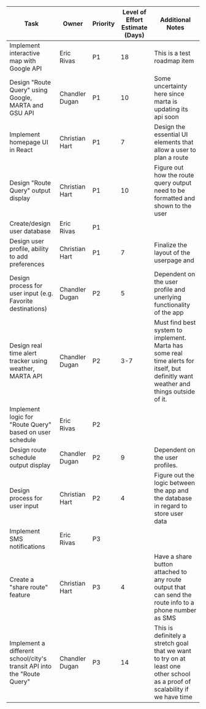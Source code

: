 | Task                                                                   | Owner          | Priority | Level of Effort Estimate (Days) | Additional Notes                                                                                                             |
| ---------------------------------------------------------------------- | -------------- | -------- | ------------------------------- | ---------------------------------------------------------------------------------------------------------------------------- |
| Implement interactive map with Google API                              | Eric Rivas     | P1       | 18                              | This is a test roadmap item                                                                                                  |
| Design "Route Query" using Google, MARTA and GSU API                   | Chandler Dugan | P1       | 10                              | Some uncertainty here since marta is updating its api soon                                                                   |
| Implement homepage UI in React                                         | Christian Hart | P1       | 7                               | Design the essential UI elements that allow a user to plan a route                                                           |
| Design "Route Query" output display                                    | Christian Hart | P1       | 10                              | Figure out how the route query output need to be formatted and shown to the user                                             |
| Create/design user database                                            | Eric Rivas     | P1       |                                 |                                                                                                                              |
| Design user profile, ability to add preferences                        | Christian Hart | P1       | 7                               | Finalize the layout of the userpage and                                                                                      |
| Design process for user input (e.g. Favorite destinations)             | Chandler Dugan | P2       | 5                               | Dependent on the user profile and unerlying functionality of the app                                                         |
| Design real time alert tracker using weather, MARTA API                | Chandler Dugan | P2       | 3-7                             | Must find best system to implement. Marta has some real time alerts for itself, but definitly want weather and things outside of it. |
| Implement logic for "Route Query" based on user schedule               | Eric Rivas     | P2       |                                 |                                                                                                                              |
| Design route schedule output display                                   | Chandler Dugan | P2       | 9                               | Dependent on the user profiles.                                                                                              |
| Design process for user input                                          | Christian Hart | P2       | 4                               | Figure out the logic between the app and the database in regard to store user data                                           |
| Implement SMS notifications                                            | Eric Rivas     | P3       |                                 |                                                                                                                              |
| Create a "share route" feature                                         | Christian Hart | P3       | 4                               | Have a share button attached to any route output that can send the route info to a phone number as SMS                       |
| Implement a different school/city's transit API into the "Route Query" | Chandler Dugan | P3       | 14                              | This is definitely a stretch goal that we want to try on at least one other school as a proof of scalability if we have time |